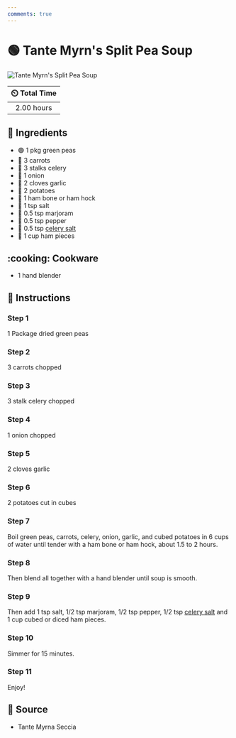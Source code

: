 ```yaml
---
comments: true
---
```

# :green_circle: Tante Myrn's Split Pea Soup

![Tante Myrn's Split Pea Soup](../assets/images/tante-myrn's-split-pea-soup.jpg)

| :timer_clock: Total Time |
|:-----------------------: |
| 2.00 hours |

## :salt: Ingredients

- :green_circle: 1 pkg green peas
- :carrot: 3 carrots
- :leafy_green: 3 stalks celery
- :onion: 1 onion
- :garlic: 2 cloves garlic
- :potato: 2 potatoes
- :meat_on_bone: 1 ham bone or ham hock
- :salt: 1 tsp salt
- :herb: 0.5 tsp marjoram
- :salt: 0.5 tsp pepper
- :leafy_green: 0.5 tsp [celery salt][1]
- :cut_of_meat: 1 cup ham pieces

## :cooking: Cookware

- 1 hand blender

## :pencil: Instructions

### Step 1

1 Package dried green peas

### Step 2

3 carrots chopped

### Step 3

3 stalk celery chopped

### Step 4

1 onion chopped

### Step 5

2 cloves garlic

### Step 6

2 potatoes cut in cubes

### Step 7

Boil green peas, carrots, celery, onion, garlic, and cubed potatoes  in 6 cups of water until tender with a ham bone or
ham hock, about 1.5 to 2 hours.

### Step 8

Then blend all together with a hand blender until soup is smooth.

### Step 9

Then add 1 tsp salt, 1/2 tsp marjoram, 1/2 tsp pepper, 1/2 tsp [celery salt][1] and 1 cup cubed or diced ham pieces.

### Step 10

Simmer for 15 minutes.

### Step 11

Enjoy!

## :link: Source

- Tante Myrna Seccia

[1]: <../ingredients/celery-salt.md>
